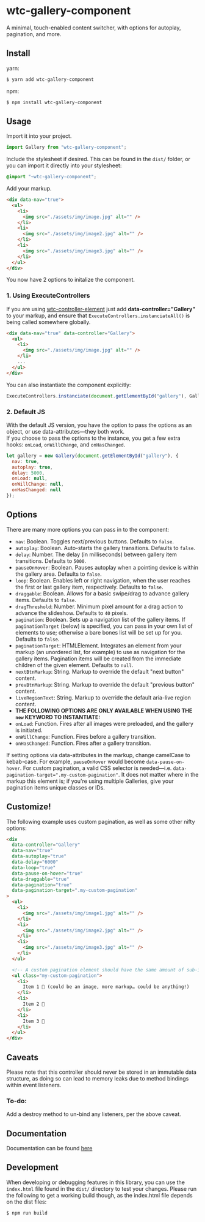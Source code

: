 # wtc-gallery-component

A minimal, touch-enabled content switcher, with options for autoplay, pagination, and more.

## Install

yarn:

```sh
$ yarn add wtc-gallery-component
```

npm:

```sh
$ npm install wtc-gallery-component
```

## Usage

Import it into your project.

```javascript
import Gallery from "wtc-gallery-component";
```

Include the stylesheet if desired. This can be found in the `dist/` folder, or you can import it directly into your stylesheet:

```scss
@import "~wtc-gallery-component";
```

Add your markup.

```html
<div data-nav="true">
  <ul>
    <li>
      <img src="./assets/img/image.jpg" alt="" />
    </li>
    <li>
      <img src="./assets/img/image2.jpg" alt="" />
    </li>
    <li>
      <img src="./assets/img/image3.jpg" alt="" />
    </li>
  </ul>
</div>
```

You now have 2 options to initalize the component.

### 1. Using ExecuteControllers

If you are using [wtc-controller-element] just add **data-controller="Gallery"** to your markup, and ensure that `ExecuteControllers.instanciateAll()` is being called somewhere globally.

```html
<div data-nav="true" data-controller="Gallery">
  <ul>
    <li>
      <img src="./assets/img/image.jpg" alt="" />
    </li>
    ...
  </ul>
</div>
```

You can also instantiate the component explicitly:

```javascript
ExecuteControllers.instanciate(document.getElementById("gallery"), Gallery);
```

### 2. Default JS

With the default JS version, you have the option to pass the options as an object, or use data-attributes—they both work.  
If you choose to pass the options to the instance, you get a few extra hooks: `onLoad`, `onWillChange`, and `onHasChanged`.

```javascript
let gallery = new Gallery(document.getElementById("gallery"), {
  nav: true,
  autoplay: true,
  delay: 5000,
  onLoad: null,
  onWillChange: null,
  onHasChanged: null
});
```

## Options

There are many more options you can pass in to the component:

- `nav`: Boolean. Toggles next/previous buttons. Defaults to `false`.
- `autoplay`: Boolean. Auto-starts the gallery transitions. Defaults to `false`.
- `delay`: Number. The delay (in milliseconds) between gallery item transitions. Defaults to `5000`.
- `pauseOnHover`: Boolean. Pauses autoplay when a pointing device is within the gallery area. Defaults to `false`.
- `loop`: Boolean. Enables left or right navigation, when the user reaches the first or last gallery item, respectively. Defaults to `false`.
- `draggable`: Boolean. Allows for a basic swipe/drag to advance gallery items. Defaults to `false`.
- `dragThreshold`: Number. Minimum pixel amount for a drag action to advance the slideshow. Defaults to `40` pixels.
- `pagination`: Boolean. Sets up a navigation list of the gallery items. If `paginationTarget` (below) is specified, you can pass in your own list of elements to use; otherwise a bare bones list will be set up for you. Defaults to `false`.
- `paginationTarget`: HTMLElement. Integrates an element from your markup (an unordered list, for example) to use as navigation for the gallery items. Pagination items will be created from the immediate children of the given element. Defaults to `null`.
- `nextBtnMarkup`: String. Markup to override the default "next button" content.
- `prevBtnMarkup`: String. Markup to override the default "previous button" content.
- `liveRegionText`: String. Markup to override the default aria-live region content.
- **THE FOLLOWING OPTIONS ARE ONLY AVAILABLE WHEN USING THE `new` KEYWORD TO INSTANTIATE:**
- `onLoad`: Function. Fires after all images were preloaded, and the gallery is initiated.
- `onWillChange`: Function. Fires before a gallery transition.
- `onHasChanged`: Function. Fires after a gallery transition.

If setting options via data-attributes in the markup, change camelCase to kebab-case. For example, `pauseOnHover` would become `data-pause-on-hover`.
For custom pagination, a valid CSS selector is needed—i.e. `data-pagination-target=".my-custom-pagination"`. It does not matter where in the markup this element is; if you're using multiple Galleries, give your pagination items unique classes or IDs.

## Customize!

The following example uses custom pagination, as well as some other nifty options:

```html
<div
  data-controller="Gallery"
  data-nav="true"
  data-autoplay="true"
  data-delay="6000"
  data-loop="true"
  data-pause-on-hover="true"
  data-draggable="true"
  data-pagination="true"
  data-pagination-target=".my-custom-pagination"
>
  <ul>
    <li>
      <img src="./assets/img/image1.jpg" alt="" />
    </li>
    <li>
      <img src="./assets/img/image2.jpg" alt="" />
    </li>
    <li>
      <img src="./assets/img/image3.jpg" alt="" />
    </li>
  </ul>

  <!-- A custom pagination element should have the same amount of sub-items as the number of gallery items. -->
  <ul class="my-custom-pagination">
    <li>
      Item 1 🐼 (could be an image, more markup… could be anything!)
    </li>
    <li>
      Item 2 🦊
    </li>
    <li>
      Item 3 🐍
    </li>
  </ul>
</div>
```

## Caveats

Please note that this controller should never be stored in an immutable data structure, as doing so can lead to memory leaks due to method bindings within event listeners.

### To-do:

Add a destroy method to un-bind any listeners, per the above caveat.

[wtc-controller-element]: https://github.com/wethegit/wtc-controller-element

## Documentation

Documentation can be found [here](https://wethegit.github.io/wtc-gallery-component/Gallery.html)

## Development

When developing or debugging features in this library, you can use the `index.html` file found in the `dist/` directory to test your changes. Please run the following to get a working build though, as the index.html file depends on the dist files:

```sh
$ npm run build
```
